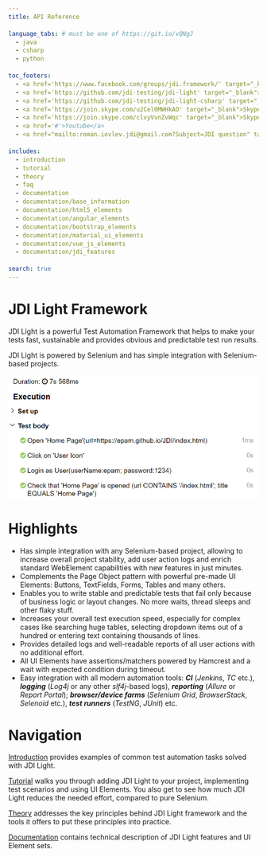 ```yaml
---
title: API Reference

language_tabs: # must be one of https://git.io/vQNgJ
  - java
  - csharp
  - python
  
toc_footers:
  - <a href='https://www.facebook.com/groups/jdi.framework/' target="_blank">Facebook</a>
  - <a href='https://github.com/jdi-testing/jdi-light' target="_blank">Java Github</a>
  - <a href='https://github.com/jdi-testing/jdi-light-csharp' target="_blank">C# Github</a>
  - <a href='https://join.skype.com/u2Cel0MWHkAO' target="_blank">Skype EN</a>
  - <a href='https://join.skype.com/clvyVvnZvWqc' target="_blank">Skype RU</a>
  - <a href='#'>Youtube</a>
  - <a href="mailto:roman.iovlev.jdi@gmail.com?Subject=JDI question" target="_blank">Send Mail</a>

includes:
  - introduction
  - tutorial
  - theory
  - faq
  - documentation
  - documentation/base_information
  - documentation/html5_elements
  - documentation/angular_elements
  - documentation/bootstrap_elements
  - documentation/material_ui_elements
  - documentation/vue_js_elements
  - documentation/jdi_features

search: true
---
```


# JDI Light Framework
JDI Light is a powerful Test Automation Framework that helps to make your tests fast, sustainable and provides obvious and predictable test run results.

JDI Light is powered by Selenium and has simple integration with Selenium-based projects.

![Allure Log](images/intro/allure-report-log.png)

# Highlights
- Has simple integration with any Selenium-based project, allowing to increase overall project stability, add user action logs and enrich standard WebElement capabilities with new features in just minutes.
- Complements the Page Object pattern with powerful pre-made UI Elements: Buttons, TextFields, Forms, Tables and many others.
- Enables you to write stable and predictable tests that fail only because of business logic or layout changes. No more waits, thread sleeps and other flaky stuff.
- Increases your overall test execution speed, especially for complex cases like searching huge tables, selecting dropdown items out of a hundred or entering text containing thousands of lines.
- Provides detailed logs and well-readable reports of all user actions with no additional effort.
- All UI Elements have assertions/matchers powered by Hamcrest and a wait with expected condition during timeout.
- Easy integration with all modern automation tools: ***CI*** (*Jenkins*, *TC* etc.), ***logging*** (*Log4j* or any other *slf4j*-based logs), ***reporting*** (*Allure* or *Report Portal*); ***browser/device farms*** (*Selenium Grid*, *BrowserStack*, *Selenoid* etc.), ***test runners*** (*TestNG*, *JUnit*) etc.

# Navigation
[Introduction](https://jdi-docs.github.io/jdi-light/?java#introduction) provides examples of common test automation tasks solved with JDI Light.

[Tutorial](https://jdi-docs.github.io/jdi-light/?java#tutorial) walks you through adding JDI Light to your project, implementing test scenarios and using UI Elements. You also get to see how much JDI Light reduces the needed effort, compared to pure Selenium.

[Theory](https://jdi-docs.github.io/jdi-light/?java#theory) addresses the key principles behind JDI Light framework and the tools it offers to put these principles into practice.

[Documentation](https://jdi-docs.github.io/jdi-light/?java#documentation) contains technical description of JDI Light features and UI Element sets.
